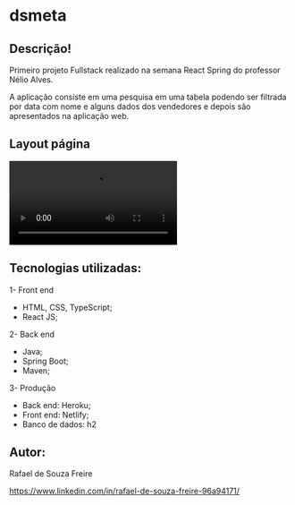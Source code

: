 # dsmeta

## Descrição! 

Primeiro projeto Fullstack realizado na semana React Spring do professor Nélio Alves. 

A aplicação consiste em uma pesquisa em uma tabela podendo ser filtrada por data
com nome e alguns dados dos vendedores e depois são apresentados na aplicação web.

## Layout página 

![layout](https://raw.githubusercontent.com/rsouzaf07/dsmeta/main/frontend/src/assets/simplescreenrecorder-2022-09-11_21.37.25.mp4)

## Tecnologias utilizadas:

1- Front end 
  - HTML, CSS, TypeScript;
  - React JS;
  
2- Back end
  - Java;
  - Spring Boot;
  - Maven;
  
3- Produção
  - Back end: Heroku;
  - Front end: Netlify;
  - Banco de dados: h2
  
## Autor:
  
Rafael de Souza Freire

https://www.linkedin.com/in/rafael-de-souza-freire-96a94171/
